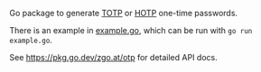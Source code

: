 Go package to generate [TOTP] or [HOTP] one-time passwords.

There is an example in [example.go], which can be run with `go run example.go`.

See https://pkg.go.dev/zgo.at/otp for detailed API docs.

[example.go]: /example.go
[TOTP]: https://tools.ietf.org/html/rfc6238
[HOTP]: https://tools.ietf.org/html/rfc4226
